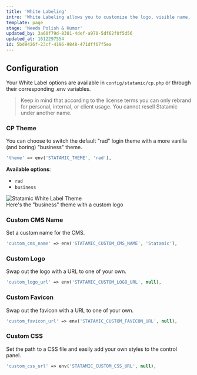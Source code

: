 ```yaml
---
title: 'White Labeling'
intro: 'White Labeling allows you to customize the logo, visible name, and basic theme of the CMS throughout the control panel.'
template: page
stage: 'Needs Polish & Humor'
updated_by: 3a60f79d-8381-4def-a970-5df62f0f5d56
updated_at: 1612297554
id: 5bd9426f-23cf-4196-9848-471dff67f5ea
---
```


## Configuration
Your White Label options are available in `config/statamic/cp.php` or through their corresponding .env variables.

> Keep in mind that according to the license terms you can only rebrand for personal, internal, or client usage. You cannot resell Statamic under another name.

### CP Theme

You can choose to switch the default "rad" login theme with a more vanilla (and boring) "business" theme.

``` php
'theme' => env('STATAMIC_THEME', 'rad'),
```

**Available options**:

- `rad`
- `business`

<div class="screenshot">
    <img src="/img/white-label-login.png" alt="Statamic White Label Theme">
    <div class="caption">Here's the "business" theme with a custom logo</div>
</div>

### Custom CMS Name

Set a custom name for the CMS.

``` php
'custom_cms_name' => env('STATAMIC_CUSTOM_CMS_NAME', 'Statamic'),
```

### Custom Logo

Swap out the logo with a URL to one of your own.

``` php
'custom_logo_url' => env('STATAMIC_CUSTOM_LOGO_URL', null),
```

### Custom Favicon

Swap out the favicon with a URL to one of your own.

``` php
'custom_favicon_url' => env('STATAMIC_CUSTOM_FAVICON_URL', null),
```
### Custom CSS

Set the path to a CSS file and easily add your own styles to the control panel.

``` php
'custom_css_url' => env('STATAMIC_CUSTOM_CSS_URL', null),
```
